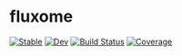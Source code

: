 # fluxome

[![Stable](https://img.shields.io/badge/docs-stable-blue.svg)](https://fluxome.github.io/fluxome.jl/stable/)
[![Dev](https://img.shields.io/badge/docs-dev-blue.svg)](https://fluxome.github.io/fluxome.jl/dev/)
[![Build Status](https://github.com/fluxome/fluxome.jl/actions/workflows/CI.yml/badge.svg?branch=main)](https://github.com/fluxome/fluxome.jl/actions/workflows/CI.yml?query=branch%3Amain)
[![Coverage](https://codecov.io/gh/fluxome/fluxome.jl/branch/main/graph/badge.svg)](https://codecov.io/gh/fluxome/fluxome.jl)
